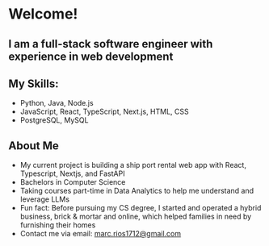 # Welcome!
## I am a full-stack software engineer with experience in web development

## My Skills:
- Python, Java, Node.js 
- JavaScript, React, TypeScript, Next.js, HTML, CSS 
- PostgreSQL, MySQL

## About Me
- My current project is building a ship port rental web app with React, Typescript, Nextjs, and FastAPI
- Bachelors in Computer Science
- Taking courses part-time in Data Analytics to help me understand and leverage LLMs
- Fun fact: Before pursuing my CS degree, I started and operated a hybrid business, brick & mortar and online, which helped families in need by furnishing 
  their homes
- Contact me via email: marc.rios1712@gmail.com



<!-- ## Live Projects:

### Interactive Web Application with Machine Learning:
#### Deployed on Heroku:
https://triple-crown-race-webapp.herokuapp.com/dashboard
(slow load if cold)

#### Description:

Website with interactive data visualizations utilizing Triple Crown Horserace data and 
weather forecasts from the past 15 years. Parsed, tested, organized, and analyzed data into
visuals, including scatter plots and bar graphs, for the end user to research patterns. 
Applied machine learning methods and processing, such as linear 
regression, to provide end users with analysis and help with race predictions.

#### Technologies: 
Flask, PostgreSQL, SQLAlchemy, Pandas, Jinja2, Plotly, Numpy, Scikit-learn, Gunicorn, and others. -->
